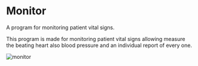 # Monitor
A program for monitoring patient vital signs.

This program is made for monitoring patient vital signs allowing measure the beating heart also blood pressure and an individual report of every one.



![monitor](https://github.com/gitreis/monitor/assets/54642754/4dad1596-f7cf-4fde-b4f6-ee7c2a024890)
